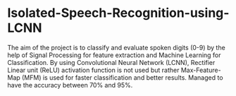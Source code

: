 # Isolated-Speech-Recognition-using-LCNN
The aim of the project is to classify and evaluate spoken digits (0-9) by the help of Signal Processing for feature extraction and Machine Learning for Classification. By using Convolutional Neural Network (LCNN), Rectifier Linear unit (ReLU) activation function is not used but rather Max-Feature-Map (MFM) is used for faster classification and better results. Managed to have the accuracy between 70% and 95%.
